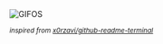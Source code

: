 <div align="justify">
<picture>
    <source media="(prefers-color-scheme: dark)" srcset="https://i.ibb.co/8KwbJ18/output-gif.gif">
    <source media="(prefers-color-scheme: light)" srcset="https://i.ibb.co/8KwbJ18/output-gif.gif">
    <img alt="GIFOS" src="https://i.ibb.co/8KwbJ18/output-gif.gif">
</picture>

<sub><i>inspired from [x0rzavi/github-readme-terminal](https://github.com/x0rzavi/github-readme-terminal)</i></sub>

</div>

<!-- Image deletion URL: https://ibb.co/Fx1X9R7/55c74824f05c9b2750af4e3ebe3ad2ed -->